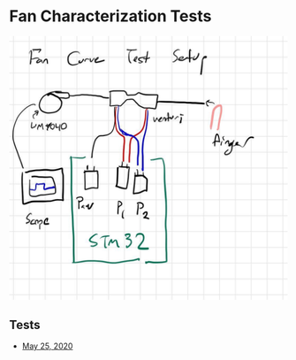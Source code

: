 # Fan Characterization Tests

![Fan Setup Test Diagram](fan-test-setup-diagram.jpg)

## Tests

* [May 25, 2020](05052020)
